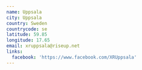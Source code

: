 ```yaml
---
name: Uppsala
city: Uppsala
country: Sweden
countrycode: se
latitude: 59.85
longitude: 17.65
email: xruppsala@riseup.net
links:
  facebook: 'https://www.facebook.com/XRUppsala'
---
```


